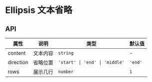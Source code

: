 # Ellipsis 文本省略

<code src="./demos/index.tsx"></code>

## API

| 属性      | 说明     | 类型                           | 默认值  |
| --------- | -------- | ------------------------------ | ------- |
| content   | 文本内容 | `string`                       | -       |
| direction | 省略位置 | `'start' \| 'end' \| 'middle'` | `'end'` |
| rows      | 展示几行 | `number`                       | `1`     |
